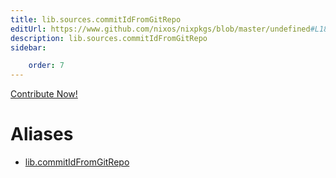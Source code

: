 ```yaml
---
title: lib.sources.commitIdFromGitRepo
editUrl: https://www.github.com/nixos/nixpkgs/blob/master/undefined#L184C25
description: lib.sources.commitIdFromGitRepo
sidebar:

    order: 7
---
```


<a href="https://www.github.com/nixos/nixpkgs/blob/master/undefined#L184C25">Contribute Now!</a>


# Aliases

- [lib.commitIdFromGitRepo](/nix-doc-comments/reference/lib/lib-commitidfromgitrepo)


